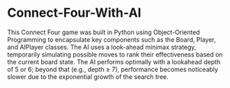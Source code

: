 # Connect-Four-With-AI
This Connect Four game was built in Python using Object-Oriented Programming to encapsulate key components such as the Board, Player, and AIPlayer classes. The AI uses a look-ahead minimax strategy, temporarily simulating possible moves to rank their effectiveness based on the current board state. The AI performs optimally with a lookahead depth of 5 or 6; beyond that (e.g., depth ≥ 7), performance becomes noticeably slower due to the exponential growth of the search tree.
